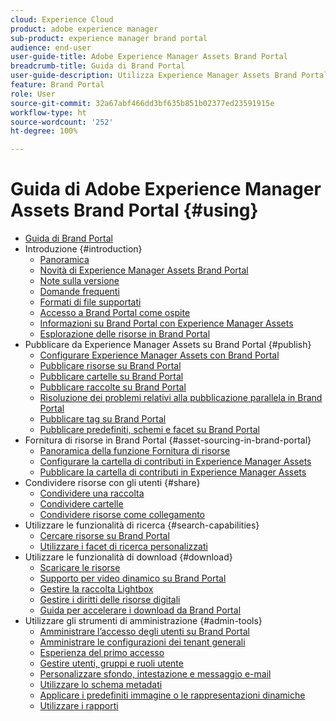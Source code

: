 ```yaml
---
cloud: Experience Cloud
product: adobe experience manager
sub-product: experience manager brand portal
audience: end-user
user-guide-title: Adobe Experience Manager Assets Brand Portal
breadcrumb-title: Guida di Brand Portal
user-guide-description: Utilizza Experience Manager Assets Brand Portal per soddisfare le esigenze di marketing grazie alla distribuzione in modo sicuro delle risorse di prodotto e brand approvati, per consentirne il download da parte di agenzie esterne, partner, team interni e rivenditori.
feature: Brand Portal
role: User
source-git-commit: 32a67abf466dd3bf635b851b02377ed23591915e
workflow-type: ht
source-wordcount: '252'
ht-degree: 100%

---
```



# Guida di Adobe Experience Manager Assets Brand Portal {#using}

+ [Guida di Brand Portal](/help/using/home.md)
+ Introduzione {#introduction}
   + [Panoramica](/help/using/brand-portal.md)
   + [Novità di Experience Manager Assets Brand Portal](/help/using/whats-new.md)
   + [Note sulla versione](/help/using/brand-portal-release-notes.md)
   + [Domande frequenti](/help/using/brand-portal-faqs.md)
   + [Formati di file supportati](/help/using/brand-portal-supported-formats.md)
   + [Accesso a Brand Portal come ospite](/help/using/guest-access.md)
   + [Informazioni su Brand Portal con Experience Manager Assets](https://experienceleague.adobe.com/it/docs/experience-manager-brand-portal/using/home)
   + [Esplorazione delle risorse in Brand Portal](/help/using/browse-assets-brand-portal.md)
+ Pubblicare da Experience Manager Assets su Brand Portal {#publish}
   + [Configurare Experience Manager Assets con Brand Portal](/help/using/configure-aem-assets-with-brand-portal.md)
   + [Pubblicare risorse su Brand Portal](https://experienceleague.adobe.com/it/docs/experience-manager-65/content/assets/brandportal/brand-portal-publish-assets)
   + [Pubblicare cartelle su Brand Portal](https://experienceleague.adobe.com/it/docs/experience-manager-65/content/assets/brandportal/brand-portal-publish-folder)
   + [Pubblicare raccolte su Brand Portal](https://experienceleague.adobe.com/it/docs/experience-manager-65/content/assets/brandportal/brand-portal-publish-collection)
   + [Risoluzione dei problemi relativi alla pubblicazione parallela in Brand Portal](/help/using/troubleshoot-parallel-publishing.md)
   + [Pubblicare tag su Brand Portal](/help/using/brand-portal-publish-tags.md)
   + [Pubblicare predefiniti, schemi e facet su Brand Portal](/help/using/publish-schema-search-facets-presets.md)
+ Fornitura di risorse in Brand Portal {#asset-sourcing-in-brand-portal}
   + [Panoramica della funzione Fornitura di risorse](/help/using/brand-portal-asset-sourcing.md)
   + [Configurare la cartella di contributi in Experience Manager Assets](/help/using/brand-portal-publish-contribution-folder-to-brand-portal.md)
   + [Pubblicare la cartella di contributi in Experience Manager Assets](/help/using/brand-portal-publish-contribution-folder-to-aem-assets.md)
+ Condividere risorse con gli utenti {#share}
   + [Condividere una raccolta](/help/using/brand-portal-share-collection.md)
   + [Condividere cartelle](/help/using/brand-portal-sharing-folders.md)
   + [Condividere risorse come collegamento](/help/using/brand-portal-link-share.md)
+ Utilizzare le funzionalità di ricerca {#search-capabilities}
   + [Cercare risorse su Brand Portal](/help/using/brand-portal-searching.md)
   + [Utilizzare i facet di ricerca personalizzati](/help/using/brand-portal-search-facets.md)
+ Utilizzare le funzionalità di download {#download}
   + [Scaricare le risorse](/help/using/brand-portal-download-assets.md)
   + [Supporto per video dinamico su Brand Portal](/help/using/dynamic-video-brand-portal.md)
   + [Gestire la raccolta Lightbox](/help/using/brand-portal-light-box.md)
   + [Gestire i diritti delle risorse digitali](/help/using/manage-digital-rights-of-assets.md)
   + [Guida per accelerare i download da Brand Portal](/help/using/accelerated-download.md)
+ Utilizzare gli strumenti di amministrazione {#admin-tools}
   + [Amministrare l’accesso degli utenti su Brand Portal](/help/using/access-configurations-brand-portal.md)
   + [Amministrare le configurazioni dei tenant generali](/help/using/brand-portal-general-configuration.md)
   + [Esperienza del primo accesso](/help/using/brand-portal-onboarding.md)
   + [Gestire utenti, gruppi e ruoli utente](/help/using/brand-portal-adding-users.md)
   + [Personalizzare sfondo, intestazione e messaggio e-mail](/help/using/brand-portal-branding.md)
   + [Utilizzare lo schema metadati](/help/using/brand-portal-metadata-schemas.md)
   + [Applicare i predefiniti immagine o le rappresentazioni dinamiche](/help/using/brand-portal-image-presets.md)
   + [Utilizzare i rapporti](/help/using/brand-portal-reports.md)

